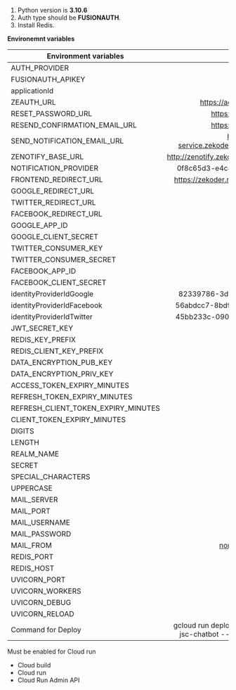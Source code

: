 1. Python version is **3.10.6**
2. Auth type should be **FUSIONAUTH**. 
3. Install Redis.

**Environemnt variables**

| Environment variables        |                                           Value                                           |
|------------------------------|:-----------------------------------------------------------------------------------------:| 
| AUTH_PROVIDER                |                                        FUSIONAUTH                                         |
| FUSIONAUTH_APIKEY            |                                           ****                                            |
| applicationId                |                                           ****                                            |
| ZEAUTH_URL               |                             https://accounts.dev.zekoder.net                              |
 RESET_PASSWORD_URL            |                                https://zekoder.netlify.app                            |
 RESEND_CONFIRMATION_EMAIL_URL |                  https://zekoder.netlify.app                                |
SEND_NOTIFICATION_EMAIL_URL    |                  https://zenotify-service.zekoder.zestudio.zekoder.zekoder.net            |
ZENOTIFY_BASE_URL    |                  http://zenotify.zekoder.zestudio.zekoder.zekoder.net            |
NOTIFICATION_PROVIDER    |                  0f8c65d3-e4c4-4a89-b638-c31a8262e0fb            |
| FRONTEND_REDIRECT_URL        |                    https://zekoder.netlify.app/auth/verifysociallogin                     |
| GOOGLE_REDIRECT_URL          |                                           ****                                            |
| TWITTER_REDIRECT_URL         |                                           ****                                            |
| FACEBOOK_REDIRECT_URL        |                                           ****                                            |
| GOOGLE_APP_ID                |                                           ****                                            |
| GOOGLE_CLIENT_SECRET         |                                           ****                                            |
| TWITTER_CONSUMER_KEY         |                                           ****                                            |
| TWITTER_CONSUMER_SECRET      |                                           ****                                            |
| FACEBOOK_APP_ID              |                                           ****                                            |
| FACEBOOK_CLIENT_SECRET       |                                           ****                                            |
| identityProviderIdGoogle     |                           82339786-3dff-42a6-aac6-1f1ceecb6c46                            |
| identityProviderIdFacebook   |                           56abdcc7-8bd9-4321-9621-4e9bbebae494                            |
| identityProviderIdTwitter    |                           45bb233c-0901-4236-b5ca-ac46e2e0a5a5                            |
| JWT_SECRET_KEY               |                                           ****                                            |
| REDIS_KEY_PREFIX             |                                           ****                                            |
| REDIS_CLIENT_KEY_PREFIX             |                                           ****                                            |
| DATA_ENCRYPTION_PUB_KEY      |                                           ****                                            |
| DATA_ENCRYPTION_PRIV_KEY     |                                           ****                                            |
| ACCESS_TOKEN_EXPIRY_MINUTES  |                                           ****                                            |
 REFRESH_TOKEN_EXPIRY_MINUTES |                                           ****                                            |
REFRESH_CLIENT_TOKEN_EXPIRY_MINUTES |                                           ****                                            |
CLIENT_TOKEN_EXPIRY_MINUTES |                                           ****                                            |
 DIGITS                       |                                             1                                             |
| LENGTH                       |                                             8                                             |
| REALM_NAME                   |                                        zeauth-dev                                         |
| SECRET                       |                                           ****                                            |
| SPECIAL_CHARACTERS           |                                             1                                             |
| UPPERCASE                    |                                             1                                             |
| MAIL_SERVER                  |                                         ........                                          |
| MAIL_PORT                    |                                            587                                            |
| MAIL_USERNAME                |                                         ........                                          |
| MAIL_PASSWORD                |                                           *****                                           |
| MAIL_FROM                    |                                    noreply@zekoder.net                                    |
| REDIS_PORT                   |                                        redis port                                         |
| REDIS_HOST                   |                                        redis host                                         |
| UVICORN_PORT                 |                                           8080                                            |
| UVICORN_WORKERS              |                                             1                                             |
| UVICORN_DEBUG                |                                           True                                            |
| UVICORN_RELOAD               |                                           True                                            |
| Command for Deploy           | gcloud run deploy zkdoer-zeauth-dev --project jsc-chatbot --region us-central1 --source . |



Must be enabled for Cloud run

- Cloud build
- Cloud run
- Cloud Run Admin API